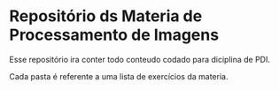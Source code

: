 # Repositório ds Materia de Processamento de Imagens
Esse repositório ira conter todo conteudo codado para diciplina de PDI.

Cada pasta é referente a uma lista de exercícios da materia.
